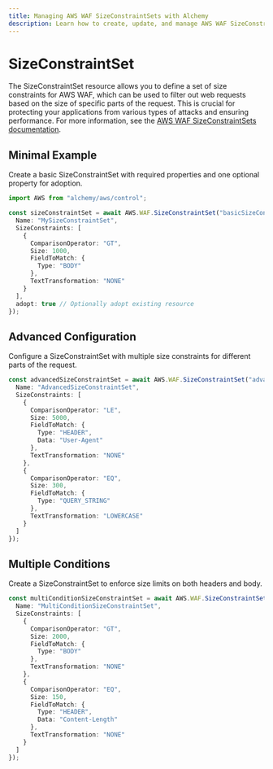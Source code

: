 ```yaml
---
title: Managing AWS WAF SizeConstraintSets with Alchemy
description: Learn how to create, update, and manage AWS WAF SizeConstraintSets using Alchemy Cloud Control.
---
```


# SizeConstraintSet

The SizeConstraintSet resource allows you to define a set of size constraints for AWS WAF, which can be used to filter out web requests based on the size of specific parts of the request. This is crucial for protecting your applications from various types of attacks and ensuring performance. For more information, see the [AWS WAF SizeConstraintSets documentation](https://docs.aws.amazon.com/waf/latest/userguide/).

## Minimal Example

Create a basic SizeConstraintSet with required properties and one optional property for adoption.

```ts
import AWS from "alchemy/aws/control";

const sizeConstraintSet = await AWS.WAF.SizeConstraintSet("basicSizeConstraintSet", {
  Name: "MySizeConstraintSet",
  SizeConstraints: [
    {
      ComparisonOperator: "GT",
      Size: 1000,
      FieldToMatch: {
        Type: "BODY"
      },
      TextTransformation: "NONE"
    }
  ],
  adopt: true // Optionally adopt existing resource
});
```

## Advanced Configuration

Configure a SizeConstraintSet with multiple size constraints for different parts of the request.

```ts
const advancedSizeConstraintSet = await AWS.WAF.SizeConstraintSet("advancedSizeConstraintSet", {
  Name: "AdvancedSizeConstraintSet",
  SizeConstraints: [
    {
      ComparisonOperator: "LE",
      Size: 5000,
      FieldToMatch: {
        Type: "HEADER",
        Data: "User-Agent"
      },
      TextTransformation: "NONE"
    },
    {
      ComparisonOperator: "EQ",
      Size: 300,
      FieldToMatch: {
        Type: "QUERY_STRING"
      },
      TextTransformation: "LOWERCASE"
    }
  ]
});
```

## Multiple Conditions

Create a SizeConstraintSet to enforce size limits on both headers and body.

```ts
const multiConditionSizeConstraintSet = await AWS.WAF.SizeConstraintSet("multiConditionSizeConstraintSet", {
  Name: "MultiConditionSizeConstraintSet",
  SizeConstraints: [
    {
      ComparisonOperator: "GT",
      Size: 2000,
      FieldToMatch: {
        Type: "BODY"
      },
      TextTransformation: "NONE"
    },
    {
      ComparisonOperator: "EQ",
      Size: 150,
      FieldToMatch: {
        Type: "HEADER",
        Data: "Content-Length"
      },
      TextTransformation: "NONE"
    }
  ]
});
```